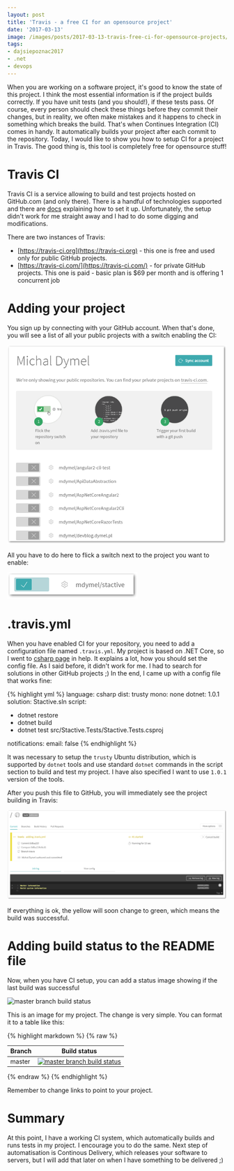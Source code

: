```yaml
---
layout: post
title: 'Travis - a free CI for an opensource project'
date: '2017-03-13'
image: /images/posts/2017-03-13-travis-free-ci-for-opensource-projects/featured.jpg
tags:
- dajsiepoznac2017
- .net
- devops
---
```

When you are working on a software project, it's good to know the state of this project. I think the most essential information is if the project builds correctly. If you have unit tests (and you should!), if these tests pass. Of course, every person should check these things before they commit their changes, but in reality, we often make mistakes and it happens to check in something which breaks the build. That's when Continues Integration (CI) comes in handy. It automatically builds your project after each commit to the repository. Today, I would like to show you how to setup CI for a project in Travis. The good thing is, this tool is completely free for opensource stuff! 

# Travis CI
Travis CI is a service allowing to build and test projects hosted on GitHub.com (and only there). There is a handful of technologies supported and there are [docs](https://docs.travis-ci.com/user/languages/csharp/) explaining how to set it up. Unfortunately, the setup didn't work for me straight away and I had to do some digging and modifications. 

There are two instances of Travis: 
 
  * [https://travis-ci.org](https://travis-ci.org) - this one is free and used only for public GitHub projects.
  * [https://travis-ci.com/](https://travis-ci.com/) - for private GitHub projects. This one is paid - basic plan is $69 per month and is offering 1 concurrent job

# Adding your project 
You sign up by connecting with your GitHub account. When that's done, you will see a list of all your public projects with a switch enabling the CI: 

![selecting project](/images/posts/2017-03-13-travis-free-ci-for-opensource-projects/selecting-project.png)

All you have to do here to flick a switch next to the project you want to enable: 

![project selected](/images/posts/2017-03-13-travis-free-ci-for-opensource-projects/project-selected.png)

# .travis.yml
When you have enabled CI for your repository, you need to add a configuration file named `.travis.yml`. My project is based on .NET Core, so I went to [csharp page](https://docs.travis-ci.com/user/languages/csharp/) in help. It explains a lot, how you should set the config file. As I said before, it didn't work for me. I had to search for solutions in other GitHub projects ;) In the end, I came up with a config file that works fine: 

{% highlight yml %}
language: csharp
dist: trusty
mono: none
dotnet: 1.0.1
solution: Stactive.sln
script:
  - dotnet restore
  - dotnet build
  - dotnet test src/Stactive.Tests/Stactive.Tests.csproj

notifications:
  email: false
{% endhighlight %}

It was necessary to setup the `trusty` Ubuntu distribution, which is supported by `dotnet` tools and use standard `dotnet` commands in the script section to build and test my project. I have also specified I want to use `1.0.1` version of the tools. 

After you push this file to GitHub, you will immediately see the project building in Travis: 

![project building](/images/posts/2017-03-13-travis-free-ci-for-opensource-projects/first-build.png)

If everything is ok, the yellow will soon change to green, which means the build was successful. 

# Adding build status to the README file
Now, when you have CI setup, you can add a status image showing if the last build was successful

![master branch build status](https://api.travis-ci.org/mdymel/stactive.svg?branch=master)

This is an image for my project. The change is very simple. You can format it to a table like this: 

{% highlight markdown %}
{% raw %}

|Branch             |Build status                                                  
|-------------------|-----------------------------------------------------
|master             |[![master branch build status](https://api.travis-ci.org/mdymel/stactive.svg?branch=master)](https://travis-ci.org/mdymel/stactive)

{% endraw %}
{% endhighlight %}

Remember to change links to point to your project. 

# Summary
At this point, I have a working CI system, which automatically builds and runs tests in my project. I encourage you to do the same. Next step of automatisation is Continous Delivery, which releases your software to servers, but I will add that later on when I have something to be delivered ;) 
